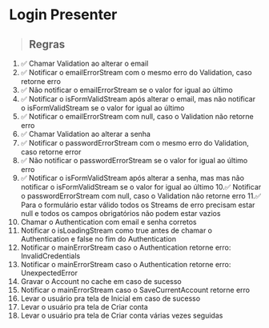 # Login Presenter

> ## Regras
1. ✅ Chamar Validation ao alterar o email
2. ✅ Notificar o emailErrorStream com o mesmo erro do Validation, caso retorne 
erro
3. ✅ Não notificar o emailErrorStream se o valor for igual ao último
4. ✅ Notificar o isFormValidStream após alterar o email, mas não notificar o 
isFormValidStream se o valor for igual ao último
5. ✅ Notificar o emailErrorStream com null, caso o Validation não retorne erro
6. ✅ Chamar Validation ao alterar a senha
7. ✅ Notificar o passwordErrorStream com o mesmo erro do Validation, caso 
retorne error
8. ✅ Não notificar o passwordErrorStream se o valor for igual ao último
erro
9. ✅ Notificar o isFormValidStream após alterar a senha, mas mas não notificar 
o isFormValidStream se o valor for igual ao último
10.✅ Notificar o passwordErrorStream com null, caso o Validation não retorne erro
11.✅ Para o formulário estar válido todos os Streams de erro precisam estar null 
e todos os campos obrigatórios não podem estar vazios
12. Chamar o Authentication com email e senha corretos
13. Notificar o isLoadingStream como true antes de chamar o Authentication e 
false no fim do Authentication
14. Notificar o mainErrorStream caso o Authentication retorne erro: 
InvalidCredentials 
15. Notificar o mainErrorStream caso o Authentication retorne erro: 
UnexpectedError
16. Gravar o Account no cache em caso de sucesso
17. Notificar o mainErrorStream caso o SaveCurrentAccount retorne erro
18. Levar o usuário pra tela de Inicial em caso de sucesso
19. Levar o usuário pra tela de Criar conta
20. Levar o usuário pra tela de Criar conta várias vezes seguidas